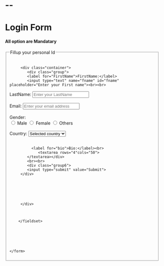 # --<!DOCTYPE html>
<html lang="en">
<head>
    <meta charset="UTF-8">
    <meta name="viewport" content="width=device-width, initial-scale=1.0">
    <title>Form</title>
    <link rel="stylesheet" href="index.css">
</head>
<body>
    <form action="submit.php" method="post">
        <h1>Login Form</h1>
            <h4>All option are Mandatary</h4>
        <fieldset>
            <legend>Fillup your personal Id</legend><br>
            
         <div class="container">
            <div class="group">
            <label for="FirstName">FirstName:</label>
            <input type="text" name="fname" id="fname" placeholder="Enter your First name"><br><br>
</div>
<div class="group1">
            <label for="LastName">LastName:</label>
            <input type ="text" name="Lname" id="lname" placeholder="Enter your LastName"><br><br></div>
            <div class="group2">
            <label for="email">Email:</label>
            <input type ="text" name="email"id="email" placeholder="Enter your email address"><br><br>
            </div>
            <div class="group3">
            <label for="gender">Gender:</label><br>
            <input type="radio" name="gender" value="male" id="Male">
            <label for="male">Male</label>
            <input type="radio" name="gender" id="Female" value="Female" >
            <label for="female"> Female</label>
            <input type="radio" name="gender" id="Others" value="Others">
            <label for="others">Others</label><br><br></div>
            <div class="group4">
            <label for="country">Country:</label>
             <select country="Name">
                <option >Selected country</option>
                <option>Nepal</option>
                <option>USA</option>
                <option>INDIA</option>
             </select><br><br></div>
             <div class="group5">
            
              <label for="bio">Bio:</label><br>
                 <textarea rows="4"cols="50">
            </textarea></div>
            <br><br>
            <div class="group6">
            <input type="submit" value="Submit">
         </div>

             




         </div>



        </fieldset>






    </form>

    
</body>
</html>
